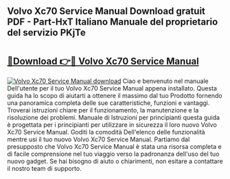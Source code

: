 ## Volvo Xc70 Service Manual Download gratuit PDF - Part-HxT Italiano Manuale del proprietario del servizio PKjTe

# <h2><a href="http://dfgylk.blite.top/?on=Volvo+Xc70+Service+Manual">🔗Download 👉🔴 Volvo Xc70 Service Manual</a></h2>

[![Volvo Xc70 Service Manual download](https://i.imgur.com/lujVjoI.png)](http://dfgylk.blite.top/?on=Volvo+Xc70+Service+Manual)
Ciao e benvenuto nel manuale Dell'utente per il tuo Volvo Xc70 Service Manual appena installato. Questa guida ha lo scopo di aiutarti a ottenere il massimo dal tuo Prodotto fornendo una panoramica completa delle sue caratteristiche, funzioni e vantaggi. Troverai istruzioni chiare per il funzionamento, la manutenzione e la risoluzione dei problemi. Manuale di Istruzioni per principianti questa guida è progettata per i principianti per utilizzare in sicurezza il loro nuovo Volvo Xc70 Service Manual. Goditi la comodità Dell'elenco delle funzionalità mentre usi il tuo nuovo Volvo Xc70 Service Manual. Partiamo dal presupposto che Volvo Xc70 Service Manual è stata una risorsa completa e di facile comprensione nel tuo viaggio verso la padronanza dell'uso del tuo nuovo gadget. Se hai bisogno di aiuto o chiarimenti, non esitare a contattare il nostro team di supporto.
